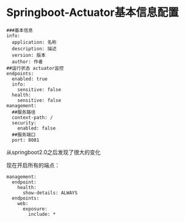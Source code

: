 # Springboot-Actuator基本信息配置

```
###基本信息
info:
  application: 名称
  description: 描述
  version: 版本
  author: 作者
##运行状态 actuator监控
endpoints:
  enabled: true
  info:
    sensitive: false
  health:
    sensitive: false
management:
  ##服务路径
  context-path: /
  security:
    enabled: false
  ##服务端口
  port: 8081
```

从springboot2.0之后发现了很大的变化

现在开启所有的端点：

```
management:
  endpoint:
    health:
      show-details: ALWAYS
  endpoints:
    web:
      exposure:
        include: *
```